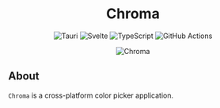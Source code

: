 <h1 align="center">Chroma</h1>

<div align="center">

![Tauri](https://img.shields.io/badge/tauri-%2324C8DB.svg?style=for-the-badge&logo=tauri&logoColor=%23FFFFFF)
![Svelte](https://img.shields.io/badge/svelte-%23f1413d.svg?style=for-the-badge&logo=svelte&logoColor=white)
![TypeScript](https://img.shields.io/badge/typescript-%23007ACC.svg?style=for-the-badge&logo=typescript&logoColor=white)
![GitHub Actions](https://img.shields.io/badge/github%20actions-%232671E5.svg?style=for-the-badge&logo=githubactions&logoColor=white)

</div>

<div align=center>
  <img alt="Chroma" src="https://github.com/ByHelyo/chroma/assets/70762494/31d038a7-4005-4987-b35b-faf9dd473124" />
</div>

<h2>About</h2>

`Chroma` is a cross-platform color picker application.
